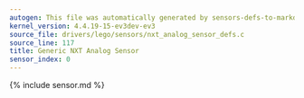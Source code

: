 ```yaml
---
autogen: This file was automatically generated by sensors-defs-to-markdown.py
kernel_version: 4.4.19-15-ev3dev-ev3
source_file: drivers/lego/sensors/nxt_analog_sensor_defs.c
source_line: 117
title: Generic NXT Analog Sensor
sensor_index: 0
---
```


{% include sensor.md %}
